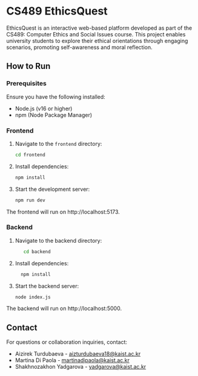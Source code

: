 # CS489 EthicsQuest

EthicsQuest is an interactive web-based platform developed as part of the CS489: Computer Ethics and Social Issues course. This project enables university students to explore their ethical orientations through engaging scenarios, promoting self-awareness and moral reflection.

## How to Run

### Prerequisites

Ensure you have the following installed:
- Node.js (v16 or higher)
- npm (Node Package Manager)

### Frontend

1. Navigate to the `frontend` directory:
   ```bash
   cd frontend
2. Install dependencies:
   ```bash
   npm install
3. Start the development server:
   ```bash
   npm run dev

The frontend will run on http://localhost:5173.

### Backend

1. Navigate to the backend directory:
   ```bash
      cd backend
2. Install dependencies:
    ```bash
      npm install
3. Start the backend server:
   ```bash
   node index.js

The backend will run on http://localhost:5000.

## Contact
For questions or collaboration inquiries, contact:

- Aizirek Turdubaeva - aizturdubaeva18@kaist.ac.kr
- Martina Di Paola - martinadipaola@kaist.ac.kr
- Shakhnozakhon Yadgarova - yadgarova@kaist.ac.kr
